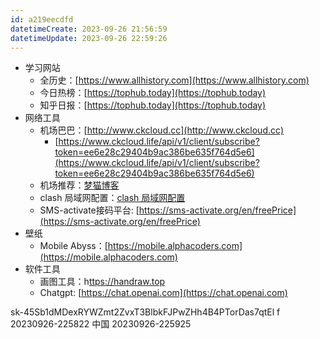 ```yaml
---
id: a219eecdfd
datetimeCreate: 2023-09-26 21:56:59
datetimeUpdate: 2023-09-26 22:59:26
---
```

- 学习网站
    - 全历史：[](https://www.allhistory.com/)[https://www.allhistory.com](https://www.allhistory.com)
    - 今日热榜：[](https://tophub.today/)[https://tophub.today](https://tophub.today)
    - 知乎日报：[](https://tophub.today/n/KMZd7VOvrO)[https://tophub.today](https://tophub.today)
- 网络工具
    - 机场巴巴：[](http://www.ckcloud.cc/#/login)[http://www.ckcloud.cc](http://www.ckcloud.cc)
        - [https://www.ckcloud.life/api/v1/client/subscribe?token=ee6e28c29404b9ac386be635f764d5e6](https://www.ckcloud.life/api/v1/client/subscribe?token=ee6e28c29404b9ac386be635f764d5e6)
    - 机场推荐：[梦猫博客](https://maomeng.cf/2021/06/11/ji-chang-tui-jian-chang-qi-geng-xin/)
    - clash 局域网配置：[clash 局域网配置](https://blog.mebi.me/post/clash-speed-other-devices)
    - SMS-activate接码平台: [](https://sms-activate.org/en/freePrice#activation)[https://sms-activate.org/en/freePrice](https://sms-activate.org/en/freePrice)
- 壁纸
    - Mobile Abyss：[](https://mobile.alphacoders.com/)[https://mobile.alphacoders.com](https://mobile.alphacoders.com)
- 软件工具
    - 画图工具：h[ttps://handraw.top](https://handraw.top/)
    - Chatgpt: [](https://chat.openai.com/)[https://chat.openai.com](https://chat.openai.com)

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
f    20230926-225822
中国  20230926-225925

